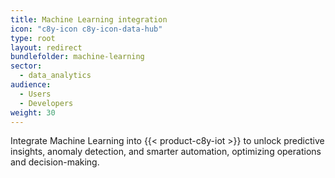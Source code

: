 ```yaml
---
title: Machine Learning integration
icon: "c8y-icon c8y-icon-data-hub"
type: root
layout: redirect
bundlefolder: machine-learning
sector:
  - data_analytics
audience:
  - Users
  - Developers
weight: 30
---
```


Integrate Machine Learning into {{< product-c8y-iot >}} to unlock predictive insights, anomaly detection, and smarter automation, optimizing operations and decision-making.
